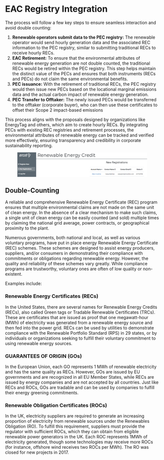 # EAC Registry Integration

The process will follow a few key steps to ensure seamless interaction and avoid double counting:

1. **Renewable operators submit data to the PEC registry:** The renewable operator would send hourly generation data and the associated REC information to the PEC registry, similar to submitting traditional RECs to receive hourly RECs.
2. **EAC Retirement:** To ensure that the environmental attributes of renewable energy generation are not double counted, the traditional RECs would be retired within the PEC registry. This step helps maintain the distinct value of the PECs and ensures that both instruments (RECs and PECs) do not claim the same environmental benefits.
3. **PEC issuance:** With the retirement of traditional RECs, the PEC registry would then issue new PECs based on the locational marginal emissions data and the actual carbon impact of renewable energy generation.
4. **PEC Transfer to Offtaker:** The newly issued PECs would be transferred to the offtaker (corporate buyer), who can then use these certificates to offset their Scope 2 impact-based emissions

This process aligns with the proposals designed by organizations like EnergyTag and others, which aim to create hourly RECs. By integrating PECs with existing REC registries and retirement processes, the environmental attributes of renewable energy can be tracked and verified more effectively, ensuring transparency and credibility in corporate sustainability reporting.

<figure><img src="../.gitbook/assets/image.png" alt=""><figcaption></figcaption></figure>

## Double-Counting

A reliable and comprehensive Renewable Energy Certificate (REC) program ensures that multiple environmental claims are not made on the same unit of clean energy. In the absence of a clear mechanism to make such claims, a single unit of clean energy can be easily counted (and sold) multiple times by claiming the national grid average, power contracts, or geographical proximity to the plant.

Numerous governments, both national and local, as well as various voluntary programs, have put in place energy Renewable Energy Certificate (REC) schemes. These schemes are designed to assist energy producers, suppliers, and/or consumers in demonstrating their compliance with commitments or obligations regarding renewable energy. However, the quality and reliability of these schemes vary greatly. While compliance programs are trustworthy, voluntary ones are often of low quality or non-existent.

Examples include:

### Renewable Energy Certificates (RECs)

In the United States, there are several names for Renewable Energy Credits (RECs), also called Green tags or Tradable Renewable Certificates (TRCs). These are certificates that are issued as proof that one megawatt-hour (MWh) of electricity was generated from a renewable energy source and then fed into the power grid. RECs can be used by utilities to demonstrate compliance with the Renewable Portfolio Standard (RPS) in 29 states, or by individuals or organizations seeking to fulfill their voluntary commitment to using renewable energy sources.

### GUARANTEES OF ORIGIN (GOs)

In the European Union, each GO represents 1 MWh of renewable electricity and has the same quality as RECs. However, GOs are issued by EU governments and are recognized in all EU Member States, while RECs are issued by energy companies and are not accepted by all countries. Just like RECs and ROCs, GOs are tradable and can be used by companies to fulfill their energy greening commitments.

### Renewable Obligation Certificates (ROCs)

In the UK, electricity suppliers are required to generate an increasing proportion of electricity from renewable sources under the Renewables Obligation (RO). To fulfill this requirement, suppliers must provide the regulator with sufficient ROCs, which they can obtain from eligible renewable power generators in the UK. Each ROC represents 1MWh of electricity generated, though some technologies may receive more ROCs (for instance, offshore wind receives two ROCs per MWh). The RO was closed for new projects in 2017.
